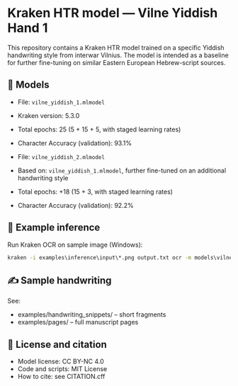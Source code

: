 # Kraken HTR model — Vilne Yiddish Hand 1

This repository contains a Kraken HTR model trained on a specific Yiddish handwriting style from interwar Vilnius. The model is intended as a baseline for further fine-tuning on similar Eastern European Hebrew-script sources.

## 🧠 Models

- File: `vilne_yiddish_1.mlmodel`
- Kraken version: 5.3.0
- Total epochs: 25 (5 + 15 + 5, with staged learning rates)
- Character Accuracy (validation): 93.1%

- File: `vilne_yiddish_2.mlmodel`
- Based on: `vilne_yiddish_1.mlmodel`, further fine-tuned on an additional handwriting style
- Total epochs: +18 (15 + 3, with staged learning rates)
- Character Accuracy (validation): 92.2%

## 📂 Example inference

Run Kraken OCR on sample image (Windows):
```bat
kraken -i examples\inference\input\*.png output.txt ocr -m models\vilne_yiddish_1.mlmodel
```

## ✍️ Sample handwriting
See:

- examples/handwriting_snippets/ – short fragments
- examples/pages/ – full manuscript pages

## 📄 License and citation

- Model license: CC BY-NC 4.0
- Code and scripts: MIT License
- How to cite: see CITATION.cff